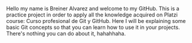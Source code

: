 Hello my name is Breiner Alvarez and welcome to my GitHub.
This is a practice project in order to apply all the knowledge acquired on Platzi course: Curso profesional de Git y GitHub.
Here I will be explaining some basic Git concepts so that you can learn how to use it in your projects.
There's nothing you can do about it, hahahhaha.
